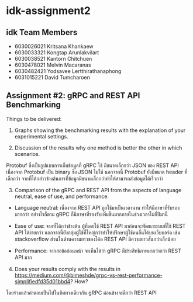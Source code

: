 # idk-assignment2
## idk Team Members
* 6030026021 Kritsana Khankaew
* 6030033321 Kongtap Arunlakvilart
* 6030038521 Kantorn Chitchuen
* 6030478021 Melvin Macaranas
* 6030482421 Yodsavee Lertthirathanaphong
* 6031015221 David Tumcharoen

## Assignment #2: gRPC and REST API Benchmarking

Things to be delivered:
1. Graphs showing the benchmarking results with the explanation of your experimental settings.

2. Discussion of the results why one method is better the other in which scenarios.

Protobuf ซึ่งเป็นรูปแบบการเก็บข้อมูลที่ gRPC ใช้ มีขนาดเล็กกว่า JSON ของ REST API เนื่องจาก Protobuf เป็น binary ซึ่ง JSON ไม่ใช่ นอกจากนี้ Protobuf ยังมีขนาด header ที่เล็กกว่า จากที่ได้กล่าวข้างต้นการที่ข้อมูลมีขนาดเล็กกว่าทำให้สามารถส่งข้อมูลได้เร็วกว่า

3. Comparison of the gRPC and REST API from the aspects of language neutral, ease of use, and performance.

- Language neutral: เนื่องจาก REST API ถูกใช้มาเป็นเวลานาน ทำให้มีภาษาที่รับรองมากกว่า อย่างไรก็ตาม gRPC ก็มีภาษาที่รองรับเพิ่มขึ้นมากภายในช่วงเวลาไม่กี่ปีมานี้

- Ease of use: จากที่ได้กว่าข้างต้น  ผู้ที่เคยใช้ REST API มาก่อนจะพัฒนาระบบที่ใช้ REST API ได้ง่ายกว่า นอกจากนี้ยังกลุ่มผู้ใช้ที่ใหญ่กว่าทำให้ปรึกษาผู้ใช้คนอื่นได้บนเว็บบอร์ด เช่น stackoverflow ส่วนในด้านความยาวของโค้ด REST API มีความยาวสั่นกว่าเล็กน้อย

- Performance: จากสอข้อก่อนหน้า จะเห็นได้ว่า gRPC มีประสิทธิภาพมากว่ากว่า REST API มาก

4. Does your results comply with the results in https://medium.com/@bimeshde/grpc-vs-rest-performance-simplifiedfd35d01bbd4? How?
	
โดยร่วมแล้วคำตอบเป็นไปในทิศทางเดียวกัน gRPC ค่อนข้างจะดีกว่า REST API